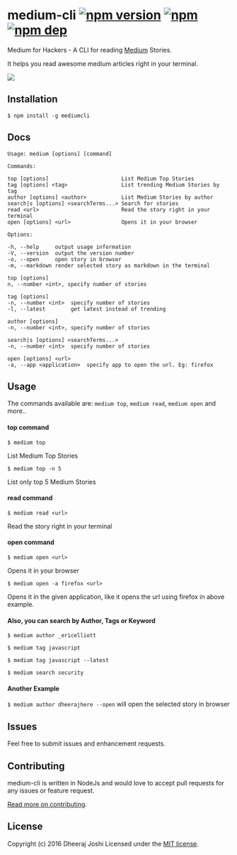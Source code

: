 medium-cli [![npm version](https://badge.fury.io/js/mediumcli.svg)](https://www.npmjs.com/package/mediumcli) [![npm](https://img.shields.io/npm/dt/mediumcli.svg)](https://www.npmjs.com/package/mediumcli) [![npm dep](https://david-dm.org/djadmin/medium-cli.svg)](https://david-dm.org/djadmin/medium-cli)
==========

Medium for Hackers - A CLI for reading [Medium](https://medium.com) Stories.

It helps you read awesome medium articles right in your terminal.

![](http://i.imgur.com/nO3RyMT.gif)

Installation
------------

`$ npm install -g mediumcli`

Docs
----
    Usage: medium [options] [command]

    Commands:

    top [options]                       List Medium Top Stories
    tag [options] <tag>                 List trending Medium Stories by tag
    author [options] <author>           List Medium Stories by author
    search|s [options] <searchTerms...> Search for stories
    read <url>                          Read the story right in your terminal
    open [options] <url>                Opens it in your browser

    Options:

    -h, --help     output usage information
    -V, --version  output the version number
    -o, --open     open story in browser
    -m, --markdown render selected story as markdown in the terminal

    top [options]
    n, --number <int>, specify number of stories

    tag [options]
    -n, --number <int>  specify number of stories
    -l, --latest        get latest instead of trending 

    author [options]
    -n, --number <int>, specify number of stories

    search|s [options] <searchTerms...>
    -n, --number <int>  specify number of stories

    open [options] <url>
    -a, --app <application>  specify app to open the url. Eg: firefox

Usage
-----
The commands available are: `medium top`, `medium read`, `medium open` and more..

#### top command
`$ medium top`

List Medium Top Stories

`$ medium top -n 5`

List only top 5 Medium Stories

#### read command
`$ medium read <url>`

Read the story right in your terminal

#### open command
`$ medium open <url>`

Opens it in your browser

`$ medium open -a firefox <url>`  

Opens it in the given application, like it opens the url using firefox in above example.

#### Also, you can search by **Author, Tags or Keyword**

`$ medium author _ericelliott`  

`$ medium tag javascript`   

`$ medium tag javascript --latest`  

`$ medium search security`

#### Another Example
`$ medium author dheerajhere --open` will open the selected story in browser

Issues
------

Feel free to submit issues and enhancement requests.


Contributing
------------

medium-cli is written in NodeJs and would love to accept pull requests for any issues or feature request.

[Read more on contributing](./CONTRIBUTING.md).


License
-------

Copyright (c) 2016 Dheeraj Joshi
Licensed under the [MIT license](http://opensource.org/licenses/MIT).
